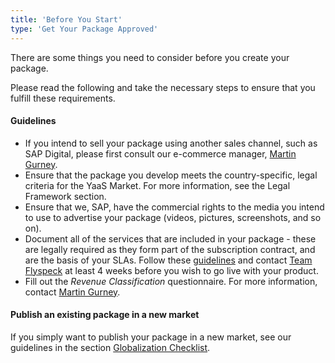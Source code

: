 ```yaml
---
title: 'Before You Start'
type: 'Get Your Package Approved'
---
```

There are some things you need to consider before you create your package.

Please read the following and take the necessary steps to ensure that you fulfill these requirements.

#### Guidelines

* If you intend to sell your package using another sales channel, such as SAP Digital, please first consult our e-commerce manager, <a href="mailto:martin.gurney@sap.com">Martin Gurney</a>.
* Ensure that the package you develop meets the country-specific, legal criteria for the YaaS Market. For more information, see the Legal Framework section.
* Ensure that we, SAP, have the commercial rights to the media you intend to use to advertise your package (videos, pictures, screenshots, and so on).
* Document all of the services that are included in your package - these are legally required as they form part of the subscription contract, and are the basis of your SLAs. Follow these <a href="https://devportal.yaas.io/internal/tools/documentationsdk/">guidelines</a> and contact <a href=mailto:team-flyspeck@sap.com>Team Flyspeck</a> at least 4 weeks before you wish to go live with your product.
* Fill out the *Revenue Classification* questionnaire. For more information, contact <a href="mailto:martin.gurney@sap.com">Martin Gurney</a>.

#### Publish an existing package in a new market
If you simply want to publish your package in a new market, see our guidelines in the section <a href="https://devportal-dev.stage.yaas.io/internal/tools/marketplace/index.html#GlobalizationChecklist">Globalization Checklist</a>.
